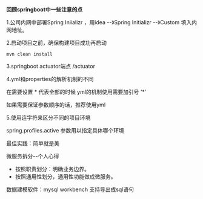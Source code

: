 **回顾springboot中一些注意的点**

1.公司内网中部署Spring Iniializr ，用idea --》Spring Initializr --》Custom 填入内网地址。

2.启动项目之前，确保构建项目成功再启动

```properties
mvn clean install
```

3.springboot actuator端点 /actuator

4.yml和properties的解析机制的不同

在需要设置 * 代表全部的时候 yml的机制使用需要加引号    ‘*’

如果需要保证参数顺序的话，推荐使用yml

5.使用连字符来区分不同的项目环境

spring.profiles.active 参数用以指定具体哪个环境



最佳实践：简单就是美





微服务拆分--个人心得

- 按照职责划分：明确业务边界。
- 按照通用性划分，通用性功能做成微服务。



数据建模软件：mysql workbench  支持导出成sql语句

